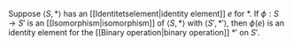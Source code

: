 Suppose $\langle S,\ast\rangle$ has an [[Identitetselement|identity element]] $e$ for $\ast$. If $\phi : S \to S'$ is an [[Isomorphism|isomorphism]] of $\langle S,\ast\rangle$ with $\langle S',\ast'\rangle$, then $\phi(e)$ is an identity element for the [[Binary operation|binary operation]] $\ast'$ on $S'$.